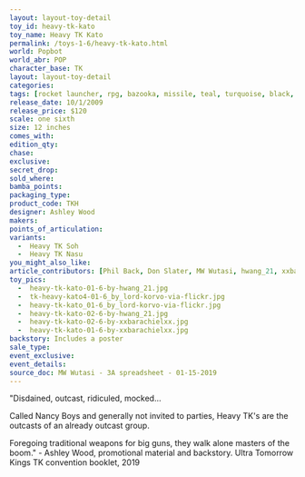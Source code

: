 ```yaml
---
layout: layout-toy-detail 
toy_id: heavy-tk-kato
toy_name: Heavy TK Kato
permalink: /toys-1-6/heavy-tk-kato.html
world: Popbot
world_abr: POP
character_base: TK
layout: layout-toy-detail
categories: 
tags: [rocket launcher, rpg, bazooka, missile, teal, turquoise, black, tomorrow king]
release_date: 10/1/2009
release_price: $120 
scale: one sixth
size: 12 inches
comes_with: 
edition_qty: 
chase: 
exclusive: 
secret_drop: 
sold_where: 
bamba_points: 
packaging_type: 
product_code: TKH
designer: Ashley Wood
makers: 
points_of_articulation: 
variants: 
  -  Heavy TK Soh
  -  Heavy TK Nasu
you_might_also_like: 
article_contributors: [Phil Back, Don Slater, MW Wutasi, hwang_21, xxbarachielxx, lord korvo]
toy_pics: 
  -  heavy-tk-kato-01-6-by-hwang_21.jpg
  -  tk-heavy-kato4-01-6_by_lord-korvo-via-flickr.jpg
  -  heavy-tk-kato_01-6_by_lord-korvo-via-flickr.jpg
  -  heavy-tk-kato-02-6-by-hwang_21.jpg
  -  heavy-tk-kato-02-6-by-xxbarachielxx.jpg
  -  heavy-tk-kato-01-6-by-xxbarachielxx.jpg
backstory: Includes a poster
sale_type: 
event_exclusive: 
event_details: 
source_doc: MW Wutasi - 3A spreadsheet - 01-15-2019
---
```

"Disdained, outcast, ridiculed, mocked...

Called Nancy Boys and generally not invited to parties, Heavy TK's are the outcasts of an already outcast group.

Foregoing traditional weapons for big guns, they walk alone masters of the boom."  - Ashley Wood, promotional material and backstory. Ultra Tomorrow Kings TK convention booklet, 2019